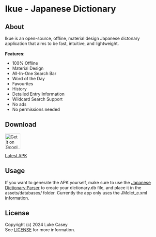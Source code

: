 # Ikue - Japanese Dictionary

## About
Ikue is an open-source, offline, material design Japanese dictonary application that aims to be fast, intuitive, and lightweight. </br></br>
<b>Features:</b>
<ul>
  <li>100% Offline</li>
  <li>Material Design</li>
  <li>All-In-One Search Bar</li>
  <li>Word of the Day</li>
  <li>Favourites</li>
  <li>History</li>
  <li>Detailed Entry Information</li>
  <li>Wildcard Search Support</li>
  <li>No ads</li>
  <li>No permissions needed</li>
</ul>

## Download
<a href="https://play.google.com/store/apps/details?id=com.ikue.japanesedictionary">
<img alt="Get it on Google Play" src="https://play.google.com/intl/en_us/badges/images/apps/en-play-badge.png" height="50px"/></a>

<a href="https://github.com/luke-c/Ikue/releases/latest">Latest APK</a>

## Usage
If you want to generate the APK yourself, make sure to use the <a href="https://github.com/luke-c/Japanese-Dictionary-Parser">Japanese Dictionary Parser</a> to create your dictionary.db file, and place it in the assets/databases/ folder. Currently the app only uses the JMdict_e.xml information. 

## License
Copyright (c) 2024 Luke Casey </br>
See <a href="/LICENSE">LICENSE</a> for more information.
